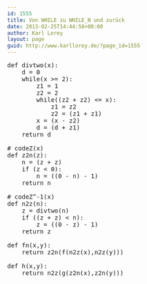 ```yaml
---
id: 1555
title: Von WHILE zu WHILE_N und zurück
date: 2013-02-25T14:44:58+00:00
author: Karl Lorey
layout: page
guid: http://www.karllorey.de/?page_id=1555
---
```

<pre class="brush: python; title: ; notranslate" title="">def divtwo(x):
    d = 0
    while(x &gt;= 2):
        z1 = 1
        z2 = 2
        while((z2 + z2) &lt;= x):
            z1 = z2
            z2 = (z1 + z1)
        x = (x - z2)
        d = (d + z1)
    return d

# codeZ(x)
def z2n(z):
    n = (z + z)
    if (z &lt; 0):
        n = ((0 - n) - 1)
    return n

# codeZ^-1(x)
def n2z(n):
    z = divtwo(n)
    if ((z + z) &lt; n):
        z = ((0 - z) - 1)
    return z

def fn(x,y):
    return z2n(f(n2z(x),n2z(y)))

def h(x,y):
    return n2z(g(z2n(x),z2n(y)))
</pre>